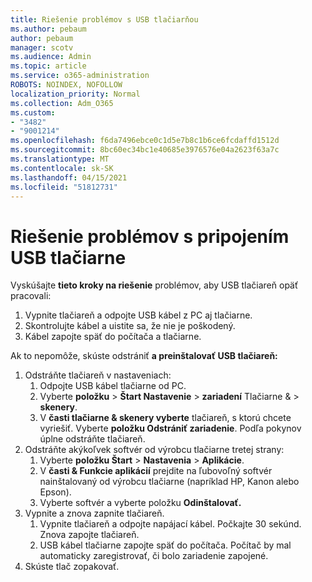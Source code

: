 ```yaml
---
title: Riešenie problémov s USB tlačiarňou
ms.author: pebaum
author: pebaum
manager: scotv
ms.audience: Admin
ms.topic: article
ms.service: o365-administration
ROBOTS: NOINDEX, NOFOLLOW
localization_priority: Normal
ms.collection: Adm_O365
ms.custom:
- "3482"
- "9001214"
ms.openlocfilehash: f6da7496ebce0c1d5e7b8c1b6ce6fcdaffd1512d
ms.sourcegitcommit: 8bc60ec34bc1e40685e3976576e04a2623f63a7c
ms.translationtype: MT
ms.contentlocale: sk-SK
ms.lasthandoff: 04/15/2021
ms.locfileid: "51812731"
---
```

# <a name="fix-usb-printer-connection-issues"></a>Riešenie problémov s pripojením USB tlačiarne

Vyskúšajte **tieto kroky na riešenie** problémov, aby USB tlačiareň opäť pracovali:

1. Vypnite tlačiareň a odpojte USB kábel z PC aj tlačiarne.
2. Skontrolujte kábel a uistite sa, že nie je poškodený.
3. Kábel zapojte späť do počítača a tlačiarne.

Ak to nepomôže, skúste odstrániť **a preinštalovať USB tlačiareň:**

1. Odstráňte tlačiareň v nastaveniach:
    1. Odpojte USB kábel tlačiarne od PC.
    2. Vyberte **položku**  >  **Štart Nastavenie**  >  **zariadení** Tlačiarne &  >  **skenery**.
    3. V **časti tlačiarne & skenery vyberte** tlačiareň, s ktorú chcete vyriešiť. Vyberte **položku Odstrániť zariadenie**. Podľa pokynov úplne odstráňte tlačiareň.
2. Odstráňte akýkoľvek softvér od výrobcu tlačiarne tretej strany:
    1. Vyberte **položku Štart**  >  **Nastavenia**  >  **Aplikácie**.
    2. V **časti & Funkcie aplikácií** prejdite na ľubovoľný softvér nainštalovaný od výrobcu tlačiarne (napríklad HP, Kanon alebo Epson).
    3. Vyberte softvér a vyberte položku **Odinštalovať.**
3. Vypnite a znova zapnite tlačiareň.<br>
    1. Vypnite tlačiareň a odpojte napájací kábel. Počkajte 30 sekúnd. Znova zapojte tlačiareň.
    2. USB kábel tlačiarne zapojte späť do počítača. Počítač by mal automaticky zaregistrovať, či bolo zariadenie zapojené.
4. Skúste tlač zopakovať.